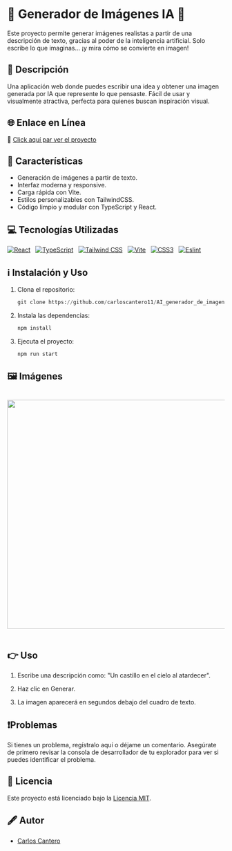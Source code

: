 # 📌 Generador de Imágenes IA 🎨

Este proyecto permite generar imágenes realistas a partir de una descripción de texto, gracias al poder de la inteligencia artificial. Solo escribe lo que imaginas... ¡y mira cómo se convierte en imagen!

## 📜 Descripción
Una aplicación web donde puedes escribir una idea y obtener una imagen generada por IA que represente lo que pensaste. Fácil de usar y visualmente atractiva, perfecta para quienes buscan inspiración visual.

## 🌐 Enlace en Línea

🔗 [Click aquí par ver el proyecto](ai-generador-de-imagenes.vercel.app)

## 🎯 Características

- Generación de imágenes a partir de texto.
- Interfaz moderna y responsive.
- Carga rápida con Vite.
- Estilos personalizables con TailwindCSS.
- Código limpio y modular con TypeScript y React.

## 💻 Tecnologías Utilizadas
<div>

[![React](https://img.shields.io/badge/React-61DAFB.svg?style=for-the-badge&logo=React&logoColor=black)](https://reactjs.org/) &nbsp;
[![TypeScript](https://img.shields.io/badge/TypeScript-3178C6?logo=typescript&logoColor=fff&style=for-the-badge)](https://www.typescriptlang.org/) &nbsp;
[![Tailwind CSS](https://img.shields.io/badge/Tailwind%20CSS-06B6D4.svg?style=for-the-badge&logo=Tailwind-CSS&logoColor=white)](https://tailwindcss.com/) &nbsp;
[![Vite](https://img.shields.io/badge/Vite-646CFF.svg?style=for-the-badge&logo=Vite&logoColor=white)](https://vitejs.dev/) &nbsp;
[![CSS3](https://img.shields.io/badge/CSS3-1572B6?logo=css3&logoColor=fff&style=for-the-badge)](https://developer.mozilla.org/en-US/docs/Web/CSS) &nbsp;
[![Eslint](https://img.shields.io/badge/ESLint-4B32C3.svg?style=for-the-badge&logo=ESLint&logoColor=white)](https://eslint.org/) &nbsp;

</div>

## ℹ️ Instalación y Uso

1. Clona el repositorio:
    ``` py
    git clone https://github.com/carloscantero11/AI_generador_de_imagenes.git
    ```
  
2. Instala las dependencias:
    ``` js
    npm install
    ```

3. Ejecuta el proyecto:
    ``` bash
    npm run start
    ```

## 🖼️ Imágenes
<br/>

<div align="center">
<img src="https://github.com/user-attachments/assets/5e7e42bf-635c-4bdc-8945-168b9427de76" height="530"/> 
</div>

<br/>

## 👉 Uso

1. Escribe una descripción como: "Un castillo en el cielo al atardecer".

2. Haz clic en Generar.

3. La imagen aparecerá en segundos debajo del cuadro de texto.

## ❗Problemas
Si tienes un problema, regístralo aquí o déjame un comentario. Asegúrate de primero revisar la consola de desarrollador de tu explorador para ver si puedes identificar el problema.

## 📝 Licencia

Este proyecto está licenciado bajo la [Licencia MIT](LICENSE).

## 🖋️ Autor

- [Carlos Cantero](https://github.com/carloscantero11)

